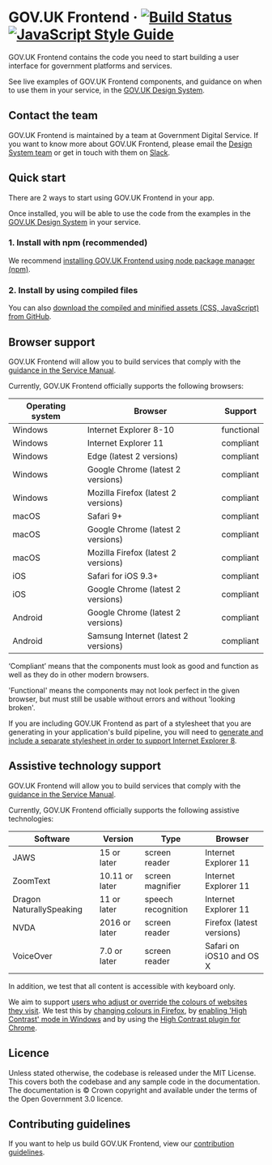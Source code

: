 GOV.UK Frontend ·
[![Build Status](https://travis-ci.org/alphagov/govuk-frontend.svg?branch=master)](https://travis-ci.org/alphagov/govuk-frontend)
[![JavaScript Style Guide](https://img.shields.io/badge/code_style-standard-brightgreen.svg)](https://standardjs.com)
=====================

GOV.UK Frontend contains the code you need to start building a user interface
for government platforms and services.

See live examples of GOV.UK Frontend components, and guidance on when to use
them in your service, in the [GOV.UK Design
System](https://design-system.service.gov.uk/).

## Contact the team

GOV.UK Frontend is maintained by a team at Government Digital Service. If you want to know more about GOV.UK Frontend, please email the [Design System
team](mailto:govuk-design-system-support@digital.cabinet-office.gov.uk) or get in touch with them on [Slack](https://ukgovernmentdigital.slack.com/messages/govuk-design-system).

## Quick start

There are 2 ways to start using GOV.UK Frontend in your app.

Once installed, you will be able to use the code from the examples in the
[GOV.UK Design System](https://design-system.service.gov.uk/)
in your service.

### 1. Install with npm (recommended)

We recommend [installing GOV.UK Frontend using node package manager
(npm)](docs/installation/installing-with-npm.md).

### 2. Install by using compiled files

You can also [download the compiled and minified assets (CSS, JavaScript) from
GitHub](docs/installation/installing-from-dist.md).

## Browser support

GOV.UK Frontend will allow you to build services that comply with the [guidance
in the Service Manual][service-manual-browsers].

Currently, GOV.UK Frontend officially supports the following browsers:

| Operating system | Browser                                | Support     |
|----------------- |----------------------------------------|-------------|
| Windows          | Internet Explorer 8-10                 | functional  |
| Windows          | Internet Explorer 11                   | compliant   |
| Windows          | Edge (latest 2 versions)               | compliant   |
| Windows          | Google Chrome (latest 2 versions)      | compliant   |
| Windows          | Mozilla Firefox (latest 2 versions)    | compliant   |
| macOS            | Safari 9+                              | compliant   |
| macOS            | Google Chrome (latest 2 versions)      | compliant   |
| macOS            | Mozilla Firefox (latest 2 versions)    | compliant   |
| iOS              | Safari for iOS 9.3+                    | compliant   |
| iOS              | Google Chrome (latest 2 versions)      | compliant   |
| Android          | Google Chrome (latest 2 versions)      | compliant   |
| Android          | Samsung Internet (latest 2 versions)   | compliant   |

‘Compliant’ means that the components must look as good and function as well as
they do in other modern browsers.

'Functional' means the components may not look perfect in the given browser, but
must still be usable without errors and without 'looking broken'.

If you are including GOV.UK Frontend as part of a stylesheet that you are
generating in your application's build pipeline, you will need to [generate and
include a separate stylesheet in order to support Internet Explorer
8](docs/installation/supporting-internet-explorer-8.md).

[service-manual-browsers]: https://www.gov.uk/service-manual/technology/designing-for-different-browsers-and-devices#browsers-to-test-in

## Assistive technology support

GOV.UK Frontend will allow you to build services that comply with the [guidance
in the Service Manual][service-manual-assistive-technologies].

Currently, GOV.UK Frontend officially supports the following assistive technologies:

| Software                 | Version        | Type               | Browser                   |
|--------------------------|----------------|--------------------|---------------------------|
| JAWS                     | 15 or later    | screen reader      | Internet Explorer 11      |
| ZoomText                 | 10.11 or later | screen magnifier   | Internet Explorer 11      |
| Dragon NaturallySpeaking | 11 or later    | speech recognition | Internet Explorer 11      |
| NVDA                     | 2016 or later  | screen reader      | Firefox (latest versions) |
| VoiceOver                | 7.0 or later   | screen reader      | Safari on iOS10 and OS X  |

In addition, we test that all content is accessible with keyboard only.

We aim to support [users who adjust or override the colours of websites they visit][how-users-change-colours-on-websites]. We test this by [changing colours in Firefox][changing-colours-in-firefox], by [enabling 'High Contrast' mode in Windows][enabling-high-contrast-mode-in-windows] and by using the [High Contrast plugin for Chrome][high-contrast-plugin-for-chrome].

[service-manual-assistive-technologies]: https://www.gov.uk/service-manual/technology/testing-with-assistive-technologies#what-to-test

[changing-colours-in-firefox]:
https://support.mozilla.org/en-US/kb/change-fonts-and-colors-websites-use

[enabling-high-contrast-mode-in-windows]:
https://support.microsoft.com/en-gb/help/13862/windows-use-high-contrast-mode

[high-contrast-plugin-for-chrome]: https://chrome.google.com/webstore/detail/high-contrast/djcfdncoelnlbldjfhinnjlhdjlikmph?hl=en-US

[how-users-change-colours-on-websites]:
https://accessibility.blog.gov.uk/2017/03/27/how-users-change-colours-on-websites/

## Licence

Unless stated otherwise, the codebase is released under the MIT License. This
covers both the codebase and any sample code in the documentation. The
documentation is &copy; Crown copyright and available under the terms of the
Open Government 3.0 licence.

## Contributing guidelines

If you want to help us build GOV.UK Frontend, view our [contribution
guidelines](CONTRIBUTING.md).
